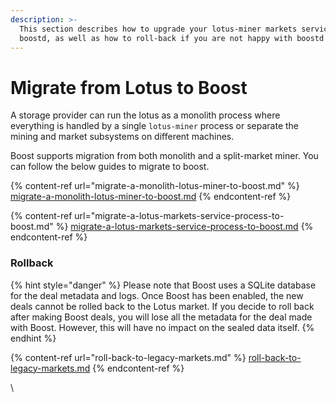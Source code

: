 ```yaml
---
description: >-
  This section describes how to upgrade your lotus-miner markets service to
  boostd, as well as how to roll-back if you are not happy with boostd
---
```


# Migrate from Lotus to Boost

A storage provider can run the lotus as a monolith process where everything is handled by a single `lotus-miner` process or separate the mining and market subsystems on different machines.

Boost supports migration from both monolith and a split-market miner. You can follow the below guides to migrate to boost.

{% content-ref url="migrate-a-monolith-lotus-miner-to-boost.md" %}
[migrate-a-monolith-lotus-miner-to-boost.md](migrate-a-monolith-lotus-miner-to-boost.md)
{% endcontent-ref %}

{% content-ref url="migrate-a-lotus-markets-service-process-to-boost.md" %}
[migrate-a-lotus-markets-service-process-to-boost.md](migrate-a-lotus-markets-service-process-to-boost.md)
{% endcontent-ref %}

### **Rollback**

{% hint style="danger" %}
Please note that Boost uses a SQLite database for the deal metadata and logs. Once Boost has been enabled, the new deals cannot be rolled back to the Lotus market. If you decide to roll back after making Boost deals, you will lose all the metadata for the deal made with Boost. However, this will have no impact on the sealed data itself.
{% endhint %}

{% content-ref url="roll-back-to-legacy-markets.md" %}
[roll-back-to-legacy-markets.md](roll-back-to-legacy-markets.md)
{% endcontent-ref %}



\
